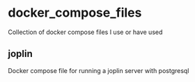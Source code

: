 # docker_compose_files
Collection of docker compose files I use or have used

## joplin
Docker compose file for running a joplin server with postgresql
